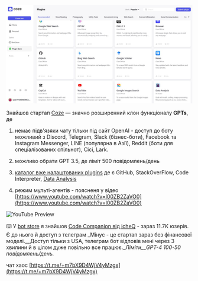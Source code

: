 <!--
date: 2024-04-05T21:14:37
photo: ![Photo](2024-04-05-21-14-37.jpg)


-->

![Photo](2024-04-05-21-14-37.jpg)

Знайшов стартап [Coze](https://www.coze.com/)  — значно розширенний клон функціоналу **GPTs**, де

1) немає підв'язяки чату тільки під сайт OpenAI - доступ до боту можливий з Discord, Telegram, Slack (бізнес-боти), Facebook та Instagram Messenger, LINE (популярна в Азії), Reddit (боти для спеціалізованих спільнот), Cici, Lark.

2) можливо обрати GPT 3.5, де ліміт 500 повідомлень/день

3) [каталог вже налаштованих plugins](https://www.coze.com/store/plugin)  де є GitHub, StackOverFlow, Code Interpreter, [Data Analysis](https://www.coze.com/store/plugin/7329367912139997186?from=explore_card) 

4) режим мульті-агентів - поясненя у відео 
[https://www.youtube.com/watch?v=l00ZB2ZaVO0](https://www.youtube.com/watch?v=l00ZB2ZaVO0)

![YouTube Preview](https://img.youtube.com/vi/l00ZB2ZaVO0/mqdefault.jpg)



⌨️ У [bot store](https://www.coze.com/store/bot)  я знайшов [Code Companion від icheQ](https://www.coze.com/store/bot/7332362537742368774?panel=1&bid=MDQEENGG04PIlXcm7-Pk2tsfKnYEHtKSJKKhfh0M7ZjrGvYRCAnokBXsyKyP8POPcX3bTQQA&share=1&from=others)  - зараз 11.7K юзерів. Є до нього й доступ з телеграм _Мінус - це стартап зараз без фінансової моделі.__Доступ тільки з USA, телеграм бот відповів мені через 3 хвилини й в цілом дуже повільно все працює.__Ліміти__GPT-4 100-50 повідомлень/день._ 

чат хаос [https://t.me/+m7bX9D4WjV4yMzgx](https://t.me/+m7bX9D4WjV4yMzgx)